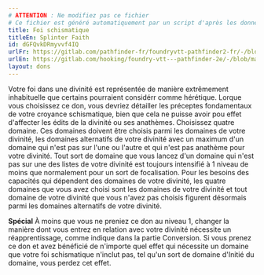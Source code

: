 ```yaml
---
# ATTENTION : Ne modifiez pas ce fichier
# Ce fichier est généré automatiquement par un script d'après les données du module Foundry VTT officiel et de sa traduction
title: Foi schismatique
titleEn: Splinter Faith
id: dGFQvkDRmyvvf4IQ
urlFr: https://gitlab.com/pathfinder-fr/foundryvtt-pathfinder2-fr/-/blob/master/data/feats/dGFQvkDRmyvvf4IQ.htm
urlEn: https://gitlab.com/hooking/foundry-vtt---pathfinder-2e/-/blob/master/packs/data/feats.db/splinter-faith.json
layout: dons
---
```

Votre foi dans une divinité est représentée de manière extrêmement inhabituelle que certains pourraient considérr comme hérétique. Lorque vous choisissez ce don, vous devriez détailler les préceptes fondamentaux de votre croyance schismatique, bien que cela ne puisse avoir pou effet d'affecter les édits de la divinité ou ses anathèmes. Choisissez quatre domaine. Ces domaines doivent être choisis parmi les domaines de votre divinité, les domaines alternatifs de votre divinité avec un maximum d'un domaine qui n'est pas sur l'une ou l'autre et qui n'est pas anathème pour votre divinité. Tout sort de domaine que vous lancez d'un domaine qui n'est pas sur une des listes de votre divinité est toujours intensifié à 1 niveau de moins que normalement pour un sort de focalisation. Pour les besoins des capacités qui dépendent des domaines de votre divinité, les quatre domaines que vous avez choisi sont les domaines de votre divinité et tout domaine de votre divinité que vous n'avez pas choisis figurent désormais parmi les domaines alternatifs de votre divinité.

**Spécial** À moins que vous ne preniez ce don au niveau 1, changer la manière dont vous entrez en relation avec votre divinité nécessite un réapprentissage, comme indique dans la partie Conversion. Si vous prenez ce don et avez bénéficié de n'importe quel effet qui nécessite un domaine que votre foi schismatique n'inclut pas, tel qu'un sort de domaine d'Initié du domaine, vous perdez cet effet.
